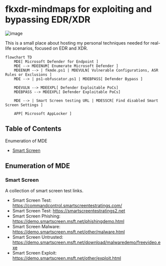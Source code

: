 # fkxdr-mindmaps for exploiting and bypassing EDR/XDR

![image](https://github.com/user-attachments/assets/a2abcdbb-f9fa-42d6-a61c-6de985be283f)

This is a small place about hosting my personal techniques needed for real-life scenarios, focused on EDR and XDR.
  
```mermaid
flowchart TD
    MDE[ Microsoft Defender for Endpoint ]
    MDE --> MDEENUM[ Enumerate Microsoft Defender ]
    MDEENUM --> | fkmde.ps1 | MDEVULN[ Vulnerable Configurations, ASR Rules or Exclusions ]
    MDE --> | ps1-obfuscator.ps1 | MDEBPASS[ Defender Bypass ]
    
    MDEVULN --> MDEEXPL[ Defender Exploitable PoCs]
    MDEBPASS --> MDEEXPL[ Defender Exploitable PoCs]

    MDE --> | Smart Screen testing URL | MDESSCR[ Find disabled Smart Screen Settings ]

    APP[ Microsoft AppLocker ]
```

## Table of Contents
Enumeration of MDE
* [Smart Screen](#Smart-Screen)  

## Enumeration of MDE
### Smart Screen

A collection of smart screen test links.

* Smart Screen Test: https://commandcontrol.smartscreentestratings.com/  
* Smart Screen Test: https://smartscreentestratings2.net  
* Smart Screen Phishing: https://demo.smartscreen.msft.net/phishingdemo.html  
* Smart Screen Malware: https://demo.smartscreen.msft.net/other/malware.html  
* Smart Screen Untrusted: https://demo.smartscreen.msft.net/download/malwaredemo/freevideo.exe  
* Smart Screen Exploit: https://demo.smartscreen.msft.net/other/exploit.html  
